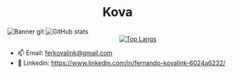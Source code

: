 <h1 align = "center">Kova</h1>

![Banner git](https://user-images.githubusercontent.com/91930704/146665177-72d0e1e4-7148-4a10-9b03-11097a4ce9c1.gif)
![GitHub stats](https://github-readme-stats.vercel.app/api?username=FerKovalink&show_icons=true&theme=synthwave)                 
                                                                 [![Top Langs](https://github-readme-stats.vercel.app/api/top-langs/?username=FerKovalink&layout=compact)](https://github.com/anuraghazra/github-readme-stats)
- 📫 Email: ferkovalink@gmail.com
- 💬 Linkedin: https://www.linkedin.com/in/fernando-kovalink-6024a6232/


<!--
**FerKovalink/FerKovalink** is a ✨ _special_ ✨ repository because its `README.md` (this file) appears on your GitHub profile.

Here are some ideas to get you started:

- 🔭 I’m currently working on ...
- 🌱 I’m currently learning ...
- 👯 I’m looking to collaborate on ...
- 🤔 I’m looking for help with ...
- 💬 Ask me about ...
- 📫 How to reach me: ...
- 😄 Pronouns: ...
- ⚡ Fun fact: ...
- 👋
-->
